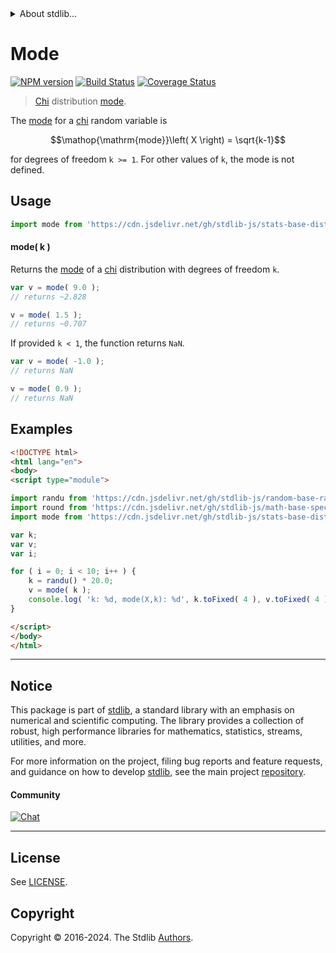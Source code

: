 <!--

@license Apache-2.0

Copyright (c) 2018 The Stdlib Authors.

Licensed under the Apache License, Version 2.0 (the "License");
you may not use this file except in compliance with the License.
You may obtain a copy of the License at

   http://www.apache.org/licenses/LICENSE-2.0

Unless required by applicable law or agreed to in writing, software
distributed under the License is distributed on an "AS IS" BASIS,
WITHOUT WARRANTIES OR CONDITIONS OF ANY KIND, either express or implied.
See the License for the specific language governing permissions and
limitations under the License.

-->


<details>
  <summary>
    About stdlib...
  </summary>
  <p>We believe in a future in which the web is a preferred environment for numerical computation. To help realize this future, we've built stdlib. stdlib is a standard library, with an emphasis on numerical and scientific computation, written in JavaScript (and C) for execution in browsers and in Node.js.</p>
  <p>The library is fully decomposable, being architected in such a way that you can swap out and mix and match APIs and functionality to cater to your exact preferences and use cases.</p>
  <p>When you use stdlib, you can be absolutely certain that you are using the most thorough, rigorous, well-written, studied, documented, tested, measured, and high-quality code out there.</p>
  <p>To join us in bringing numerical computing to the web, get started by checking us out on <a href="https://github.com/stdlib-js/stdlib">GitHub</a>, and please consider <a href="https://opencollective.com/stdlib">financially supporting stdlib</a>. We greatly appreciate your continued support!</p>
</details>

# Mode

[![NPM version][npm-image]][npm-url] [![Build Status][test-image]][test-url] [![Coverage Status][coverage-image]][coverage-url] <!-- [![dependencies][dependencies-image]][dependencies-url] -->

> [Chi][chi-distribution] distribution [mode][mode].

<!-- Section to include introductory text. Make sure to keep an empty line after the intro `section` element and another before the `/section` close. -->

<section class="intro">

The [mode][mode] for a [chi][chi-distribution] random variable is

<!-- <equation class="equation" label="eq:chi_mode" align="center" raw="\operatorname{mode}\left( X \right) = \sqrt{k-1}" alt="Mode for a chi distribution."> -->

```math
\mathop{\mathrm{mode}}\left( X \right) = \sqrt{k-1}
```

<!-- <div class="equation" align="center" data-raw-text="\operatorname{mode}\left( X \right) = \sqrt{k-1}" data-equation="eq:chi_mode">
    <img src="https://cdn.jsdelivr.net/gh/stdlib-js/stdlib@51534079fef45e990850102147e8945fb023d1d0/lib/node_modules/@stdlib/stats/base/dists/chi/mode/docs/img/equation_chi_mode.svg" alt="Mode for a chi distribution.">
    <br>
</div> -->

<!-- </equation> -->

for degrees of freedom `k >= 1`. For other values of `k`, the mode is not defined.

</section>

<!-- /.intro -->

<!-- Package usage documentation. -->



<section class="usage">

## Usage

```javascript
import mode from 'https://cdn.jsdelivr.net/gh/stdlib-js/stats-base-dists-chi-mode@esm/index.mjs';
```

#### mode( k )

Returns the [mode][mode] of a [chi][chi-distribution] distribution with degrees of freedom `k`.

```javascript
var v = mode( 9.0 );
// returns ~2.828

v = mode( 1.5 );
// returns ~0.707
```

If provided `k < 1`, the function returns `NaN`.

```javascript
var v = mode( -1.0 );
// returns NaN

v = mode( 0.9 );
// returns NaN
```

</section>

<!-- /.usage -->

<!-- Package usage notes. Make sure to keep an empty line after the `section` element and another before the `/section` close. -->

<section class="notes">

</section>

<!-- /.notes -->

<!-- Package usage examples. -->

<section class="examples">

## Examples

<!-- eslint no-undef: "error" -->

```html
<!DOCTYPE html>
<html lang="en">
<body>
<script type="module">

import randu from 'https://cdn.jsdelivr.net/gh/stdlib-js/random-base-randu@esm/index.mjs';
import round from 'https://cdn.jsdelivr.net/gh/stdlib-js/math-base-special-round@esm/index.mjs';
import mode from 'https://cdn.jsdelivr.net/gh/stdlib-js/stats-base-dists-chi-mode@esm/index.mjs';

var k;
var v;
var i;

for ( i = 0; i < 10; i++ ) {
    k = randu() * 20.0;
    v = mode( k );
    console.log( 'k: %d, mode(X,k): %d', k.toFixed( 4 ), v.toFixed( 4 ) );
}

</script>
</body>
</html>
```

</section>

<!-- /.examples -->

<!-- Section to include cited references. If references are included, add a horizontal rule *before* the section. Make sure to keep an empty line after the `section` element and another before the `/section` close. -->

<section class="references">

</section>

<!-- /.references -->

<!-- Section for related `stdlib` packages. Do not manually edit this section, as it is automatically populated. -->

<section class="related">

</section>

<!-- /.related -->

<!-- Section for all links. Make sure to keep an empty line after the `section` element and another before the `/section` close. -->


<section class="main-repo" >

* * *

## Notice

This package is part of [stdlib][stdlib], a standard library with an emphasis on numerical and scientific computing. The library provides a collection of robust, high performance libraries for mathematics, statistics, streams, utilities, and more.

For more information on the project, filing bug reports and feature requests, and guidance on how to develop [stdlib][stdlib], see the main project [repository][stdlib].

#### Community

[![Chat][chat-image]][chat-url]

---

## License

See [LICENSE][stdlib-license].


## Copyright

Copyright &copy; 2016-2024. The Stdlib [Authors][stdlib-authors].

</section>

<!-- /.stdlib -->

<!-- Section for all links. Make sure to keep an empty line after the `section` element and another before the `/section` close. -->

<section class="links">

[npm-image]: http://img.shields.io/npm/v/@stdlib/stats-base-dists-chi-mode.svg
[npm-url]: https://npmjs.org/package/@stdlib/stats-base-dists-chi-mode

[test-image]: https://github.com/stdlib-js/stats-base-dists-chi-mode/actions/workflows/test.yml/badge.svg?branch=v0.2.0
[test-url]: https://github.com/stdlib-js/stats-base-dists-chi-mode/actions/workflows/test.yml?query=branch:v0.2.0

[coverage-image]: https://img.shields.io/codecov/c/github/stdlib-js/stats-base-dists-chi-mode/main.svg
[coverage-url]: https://codecov.io/github/stdlib-js/stats-base-dists-chi-mode?branch=main

<!--

[dependencies-image]: https://img.shields.io/david/stdlib-js/stats-base-dists-chi-mode.svg
[dependencies-url]: https://david-dm.org/stdlib-js/stats-base-dists-chi-mode/main

-->

[chat-image]: https://img.shields.io/gitter/room/stdlib-js/stdlib.svg
[chat-url]: https://app.gitter.im/#/room/#stdlib-js_stdlib:gitter.im

[stdlib]: https://github.com/stdlib-js/stdlib

[stdlib-authors]: https://github.com/stdlib-js/stdlib/graphs/contributors

[umd]: https://github.com/umdjs/umd
[es-module]: https://developer.mozilla.org/en-US/docs/Web/JavaScript/Guide/Modules

[deno-url]: https://github.com/stdlib-js/stats-base-dists-chi-mode/tree/deno
[deno-readme]: https://github.com/stdlib-js/stats-base-dists-chi-mode/blob/deno/README.md
[umd-url]: https://github.com/stdlib-js/stats-base-dists-chi-mode/tree/umd
[umd-readme]: https://github.com/stdlib-js/stats-base-dists-chi-mode/blob/umd/README.md
[esm-url]: https://github.com/stdlib-js/stats-base-dists-chi-mode/tree/esm
[esm-readme]: https://github.com/stdlib-js/stats-base-dists-chi-mode/blob/esm/README.md
[branches-url]: https://github.com/stdlib-js/stats-base-dists-chi-mode/blob/main/branches.md

[stdlib-license]: https://raw.githubusercontent.com/stdlib-js/stats-base-dists-chi-mode/main/LICENSE

[chi-distribution]: https://en.wikipedia.org/wiki/Chi_distribution

[mode]: https://en.wikipedia.org/wiki/Mode_%28statistics%29

</section>

<!-- /.links -->
